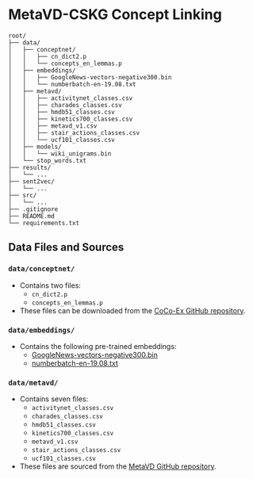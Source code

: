 # MetaVD-CSKG Concept Linking

```text
root/
├── data/
│   ├── conceptnet/
│   │   ├── cn_dict2.p
│   │   └── concepts_en_lemmas.p
│   ├── embeddings/
│   │   ├── GoogleNews-vectors-negative300.bin
│   │   └── numberbatch-en-19.08.txt
│   ├── metavd/
│   │   ├── activitynet_classes.csv
│   │   ├── charades_classes.csv
│   │   ├── hmdb51_classes.csv
│   │   ├── kinetics700_classes.csv
│   │   ├── metavd_v1.csv
│   │   ├── stair_actions_classes.csv
│   │   └── ucf101_classes.csv
│   ├── models/
│   │   └── wiki_unigrams.bin
│   └── stop_words.txt
├── results/
│   └── ...
├── sent2vec/
│   └── ...
├── src/
│   └── ...
├── .gitignore
├── README.md
└── requirements.txt
```

## Data Files and Sources

### `data/conceptnet/`

- Contains two files:
  - `cn_dict2.p`
  - `concepts_en_lemmas.p`
- These files can be downloaded from the [CoCo-Ex GitHub repository](https://github.com/Heidelberg-NLP/CoCo-Ex).

### `data/embeddings/`

- Contains the following pre-trained embeddings:
  - [GoogleNews-vectors-negative300.bin](https://drive.google.com/file/d/0B7XkCwpI5KDYNlNUTTlSS21pQmM/edit?resourcekey=0-wjGZdNAUop6WykTtMip30g)
  - [numberbatch-en-19.08.txt](https://github.com/commonsense/conceptnet-numberbatch)

### `data/metavd/`

- Contains seven files:
  - `activitynet_classes.csv`
  - `charades_classes.csv`
  - `hmdb51_classes.csv`
  - `kinetics700_classes.csv`
  - `metavd_v1.csv`
  - `stair_actions_classes.csv`
  - `ucf101_classes.csv`
- These files are sourced from the [MetaVD GitHub repository](https://github.com/STAIR-Lab-CIT/metavd).

